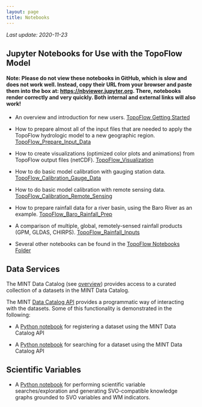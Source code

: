 ```yaml
---
layout: page
title: Notebooks
---
```


*Last update: 2020-11-23*

## Jupyter Notebooks for Use with the TopoFlow Model

#### <b>Note</b>: Please do not view these notebooks in GitHub, which is slow and does not work well.  Instead, copy their URL from your browser and paste them into the box at: https://nbviewer.jupyter.org.  There, notebooks render correctly and very quickly.  Both internal and external links will also work!

 * An overview and introduction for new users.  [TopoFlow Getting Started](https://github.com/peckhams/topoflow36/blob/master/notebooks/TopoFlow_Getting_Started.ipynb)

  * How to prepare almost all of the input files that are needed to apply the TopoFlow hydrologic model to a new geographic region. [TopoFlow_Prepare_Input_Data](https://github.com/peckhams/topoflow36/blob/master/notebooks/TopoFlow_Prepare_Input_Data.ipynb)
  
  * How to create visualizations (optimized color plots and animations) from TopoFlow output files (netCDF). [TopoFlow_Visualization](https://github.com/peckhams/topoflow36/blob/master/notebooks/TopoFlow_Visualization.ipynb)
  
  * How to do basic model calibration with gauging station data. [TopoFlow_Calibration_Gauge_Data](https://github.com/peckhams/topoflow36/blob/master/notebooks/TopoFlow_Calibration_Gauge_Data.ipynb)
  
  * How to do basic model calibration with remote sensing data. [TopoFlow_Calibration_Remote_Sensing](https://github.com/peckhams/topoflow36/blob/master/notebooks/TopoFlow_Calibration_Remote_Sensing.ipynb)
  
  * How to prepare rainfall data for a river basin, using the Baro River as an example. [TopoFlow_Baro_Rainfall_Prep](https://github.com/peckhams/topoflow36/blob/master/notebooks/TopoFlow_Baro_Rainfall_Prep.ipynb)
  
  * A comparison of multiple, global, remotely-sensed rainfall products (GPM, GLDAS, CHIRPS). [TopoFlow_Rainfall_Inputs](https://github.com/peckhams/topoflow36/blob/master/notebooks/TopoFlow_Rainfall_Inputs.ipynb)
  
  * Several other notebooks can be found in the [TopoFlow Notebooks Folder](https://github.com/peckhams/topoflow36/tree/master/notebooks)
  
## Data Services

The MINT Data Catalog (see [overview](https://mintproject.readthedocs.io/en/latest/datacatalog/)) provides access to a curated collection of a datasets in the MINT Data Catalog.

The MINT [Data Catalog API](https://data-catalog.mint.isi.edu/documentation) provides a programmatic way of interacting with the datasets. Some of this functionality is demonstrated in the following:

* A [Python notebook](https://github.com/mintproject/MINT-DataCatalog-Public/blob/master/demo/api_demo.ipynb) for registering a dataset using the MINT Data Catalog API

* A [Python notebook](https://github.com/mintproject/MINT-DataCatalog-Public/blob/master/demo/CHIRPS_browse.ipynb) for searching for a dataset using the MINT Data Catalog API

## Scientific Variables

* A [Python notebook](https://github.com/mariutzica/Scientific-Variable-Exploration-Tools/blob/master/Variable%20Report.ipynb) for performing scientific variable searches/exploration and generating SVO-compatible knowledge graphs grounded to SVO variables and WM indicators.
